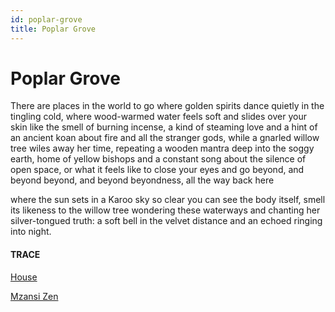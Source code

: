 ```yaml
---
id: poplar-grove
title: Poplar Grove 
---
```


# Poplar Grove

There are places in the world to go
where golden spirits dance
quietly in the tingling cold,
where wood-warmed water
feels soft and slides over your skin
like the smell of burning incense,
a kind of steaming love
and a hint of an ancient koan
about fire and all the stranger gods,
while a gnarled willow tree wiles away
her time, repeating a wooden mantra
deep into the soggy earth, 
home of yellow bishops 
and a constant song
about the silence of open space, 
or what it feels like to close your eyes
and go beyond, 
and beyond beyond,
and beyond beyondness, 
all the way back here

where the sun sets 
in a Karoo sky so clear 
you can see the body itself, 
smell its likeness
to the willow tree 
wondering these waterways
and chanting her silver-tongued truth:
a soft bell in the velvet distance
and an echoed ringing into night.


#### TRACE

[House](https://www.youtube.com/watch?v=AzEBH6DZJVk "Hugh Laurie, Let The Talk")

[Mzansi Zen](https://www.amazon.com/Mzansi-Zen-Antony-Osler/dp/143142322X)
